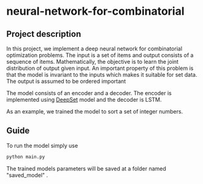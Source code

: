# neural-network-for-combinatorial

## Project description
In this project, we implement a deep neural network for combinatorial optimization problems.
The input is a set of items  and output consists of a sequence of items. Mathematically, the objective 
is to learn the joint distribution of output given input. An important property of  this problem is that the model 
is invariant to the inputs which makes it suitable for set data. The output is assumed to be ordered important

The model consists of an encoder and a decoder. The encoder is implemented using [DeepSet]  model and 
the decoder is LSTM.

As an example, we trained the model to sort a set of integer numbers.

## Guide
To run the model simply use
```sh
python main.py 
```

The trained models parameters will be saved at a folder named "saved_model"
.




[DeepSet]: <https://proceedings.neurips.cc/paper/2017/hash/f22e4747da1aa27e363d86d40ff442fe-Abstract.html>
